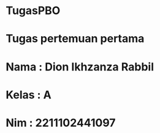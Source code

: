 # TugasPBO
# Tugas pertemuan pertama
# Nama : Dion Ikhzanza Rabbil
# Kelas : A
# Nim : 2211102441097
